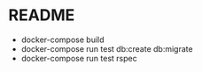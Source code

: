 # README

* docker-compose build
* docker-compose run test db:create db:migrate
* docker-compose run test rspec

